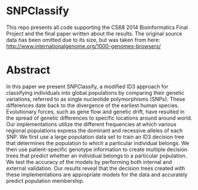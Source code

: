 # SNPClassify

This repo presents all code supporting the CS68 2014 Bioinformatics Final Project and the final paper written about the results. The original source data has been omitted due to its size, but was taken from here: http://www.internationalgenome.org/1000-genomes-browsers/

# Abstract
In this paper we present SNPClassify, a modified ID3 approach for classifying individuals into global populations by comparing their genetic variations, referred to as single nucleotide polymorphisms (SNPs). These differences date back to the divergence of the earliest human species. Evolutionary forces, such as gene flow and genetic drift, have resulted in the spread of genetic differences to specific locations around around world. Our implementations utilize the different frequencies at which various regional populations express the dominant and recessive alleles of each SNP. We first use a large population data set to train an ID3 decision tree that determines the population to which a particular individual belongs. We then use patient-specific genotype information to create multiple decision trees that predict whether an individual belongs to a particular population. We test the accuracy of the models by performing both internal and external validation. Our results reveal that the decision trees created with these implementations are appropriate models for the data and accurately predict population membership.
